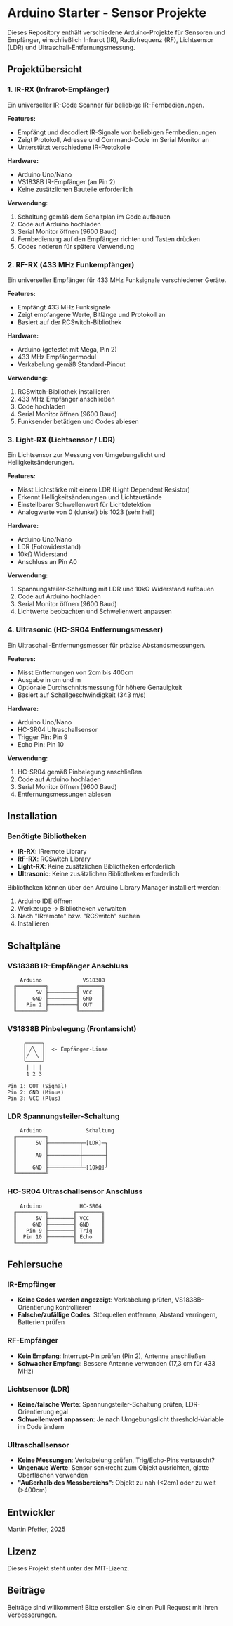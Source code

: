 # Arduino Starter - Sensor Projekte

Dieses Repository enthält verschiedene Arduino-Projekte für Sensoren und Empfänger, einschließlich Infrarot (IR), Radiofrequenz (RF), Lichtsensor (LDR) und Ultraschall-Entfernungsmessung.

## Projektübersicht

### 1. IR-RX (Infrarot-Empfänger)
Ein universeller IR-Code Scanner für beliebige IR-Fernbedienungen.

**Features:**
- Empfängt und decodiert IR-Signale von beliebigen Fernbedienungen
- Zeigt Protokoll, Adresse und Command-Code im Serial Monitor an
- Unterstützt verschiedene IR-Protokolle

**Hardware:**
- Arduino Uno/Nano
- VS1838B IR-Empfänger (an Pin 2)
- Keine zusätzlichen Bauteile erforderlich

**Verwendung:**
1. Schaltung gemäß dem Schaltplan im Code aufbauen
2. Code auf Arduino hochladen
3. Serial Monitor öffnen (9600 Baud)
4. Fernbedienung auf den Empfänger richten und Tasten drücken
5. Codes notieren für spätere Verwendung

### 2. RF-RX (433 MHz Funkempfänger)
Ein universeller Empfänger für 433 MHz Funksignale verschiedener Geräte.

**Features:**
- Empfängt 433 MHz Funksignale
- Zeigt empfangene Werte, Bitlänge und Protokoll an
- Basiert auf der RCSwitch-Bibliothek

**Hardware:**
- Arduino (getestet mit Mega, Pin 2)
- 433 MHz Empfängermodul
- Verkabelung gemäß Standard-Pinout

**Verwendung:**
1. RCSwitch-Bibliothek installieren
2. 433 MHz Empfänger anschließen
3. Code hochladen
4. Serial Monitor öffnen (9600 Baud)
5. Funksender betätigen und Codes ablesen

### 3. Light-RX (Lichtsensor / LDR)
Ein Lichtsensor zur Messung von Umgebungslicht und Helligkeitsänderungen.

**Features:**
- Misst Lichtstärke mit einem LDR (Light Dependent Resistor)
- Erkennt Helligkeitsänderungen und Lichtzustände
- Einstellbarer Schwellenwert für Lichtdetektion
- Analogwerte von 0 (dunkel) bis 1023 (sehr hell)

**Hardware:**
- Arduino Uno/Nano
- LDR (Fotowiderstand)
- 10kΩ Widerstand
- Anschluss an Pin A0

**Verwendung:**
1. Spannungsteiler-Schaltung mit LDR und 10kΩ Widerstand aufbauen
2. Code auf Arduino hochladen
3. Serial Monitor öffnen (9600 Baud)
4. Lichtwerte beobachten und Schwellenwert anpassen

### 4. Ultrasonic (HC-SR04 Entfernungsmesser)
Ein Ultraschall-Entfernungsmesser für präzise Abstandsmessungen.

**Features:**
- Misst Entfernungen von 2cm bis 400cm
- Ausgabe in cm und m
- Optionale Durchschnittsmessung für höhere Genauigkeit
- Basiert auf Schallgeschwindigkeit (343 m/s)

**Hardware:**
- Arduino Uno/Nano
- HC-SR04 Ultraschallsensor
- Trigger Pin: Pin 9
- Echo Pin: Pin 10

**Verwendung:**
1. HC-SR04 gemäß Pinbelegung anschließen
2. Code auf Arduino hochladen
3. Serial Monitor öffnen (9600 Baud)
4. Entfernungsmessungen ablesen

## Installation

### Benötigte Bibliotheken
- **IR-RX**: IRremote Library
- **RF-RX**: RCSwitch Library
- **Light-RX**: Keine zusätzlichen Bibliotheken erforderlich
- **Ultrasonic**: Keine zusätzlichen Bibliotheken erforderlich

Bibliotheken können über den Arduino Library Manager installiert werden:
1. Arduino IDE öffnen
2. Werkzeuge → Bibliotheken verwalten
3. Nach "IRremote" bzw. "RCSwitch" suchen
4. Installieren

## Schaltpläne

### VS1838B IR-Empfänger Anschluss
```
    Arduino             VS1838B
  ╔═════════╗         ╔═══════╗
  ║      5V ╟─────────╢ VCC   ║
  ║     GND ╟─────────╢ GND   ║
  ║   Pin 2 ╟─────────╢ OUT   ║
  ╚═════════╝         ╚═══════╝
```

### VS1838B Pinbelegung (Frontansicht)
```
     ╭─────╮
     │ ╱╲  │  <- Empfänger-Linse
     │╱  ╲ │
     ╰─────╯
      │ │ │
      1 2 3

Pin 1: OUT (Signal)
Pin 2: GND (Minus)
Pin 3: VCC (Plus)
```

### LDR Spannungsteiler-Schaltung
```
    Arduino              Schaltung
  ╔═════════╗          
  ║      5V ╟──────────┬─[LDR]─┐
  ║         ║          │       │
  ║      A0 ╟──────────┼───────┤
  ║         ║          │       │
  ║     GND ╟──────────┴─[10kΩ]┘
  ╚═════════╝
```

### HC-SR04 Ultraschallsensor Anschluss
```
    Arduino            HC-SR04
  ╔═════════╗        ╔════════╗
  ║      5V ╟────────╢ VCC    ║
  ║     GND ╟────────╢ GND    ║
  ║   Pin 9 ╟────────╢ Trig   ║
  ║  Pin 10 ╟────────╢ Echo   ║
  ╚═════════╝        ╚════════╝
```

## Fehlersuche

### IR-Empfänger
- **Keine Codes werden angezeigt**: Verkabelung prüfen, VS1838B-Orientierung kontrollieren
- **Falsche/zufällige Codes**: Störquellen entfernen, Abstand verringern, Batterien prüfen

### RF-Empfänger
- **Kein Empfang**: Interrupt-Pin prüfen (Pin 2), Antenne anschließen
- **Schwacher Empfang**: Bessere Antenne verwenden (17,3 cm für 433 MHz)

### Lichtsensor (LDR)
- **Keine/falsche Werte**: Spannungsteiler-Schaltung prüfen, LDR-Orientierung egal
- **Schwellenwert anpassen**: Je nach Umgebungslicht threshold-Variable im Code ändern

### Ultraschallsensor
- **Keine Messungen**: Verkabelung prüfen, Trig/Echo-Pins vertauscht?
- **Ungenaue Werte**: Sensor senkrecht zum Objekt ausrichten, glatte Oberflächen verwenden
- **"Außerhalb des Messbereichs"**: Objekt zu nah (<2cm) oder zu weit (>400cm)

## Entwickler
Martin Pfeffer, 2025

## Lizenz
Dieses Projekt steht unter der MIT-Lizenz.

## Beiträge
Beiträge sind willkommen! Bitte erstellen Sie einen Pull Request mit Ihren Verbesserungen.